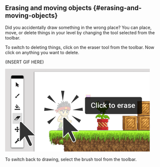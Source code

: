 ## Erasing and moving objects {#erasing-and-moving-objects}

Did you accidentally draw something in the wrong place? You can place, move, or delete things in your level by changing the tool selected from the toolbar.

To switch to deleting things, click on the eraser tool from the toolbar. Now click on anything you want to delete.

(INSERT GIF HERE)

![eraser-tool](assets/eraser-tool.png)

To switch back to drawing, select the brush tool from the toolbar.
